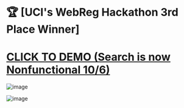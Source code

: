 # :trophy: [UCI's WebReg Hackathon 3rd Place Winner]
# [CLICK TO DEMO (Search is now Nonfunctional 10/6)](https://zotology.vercel.app)

![image](https://github.com/johnlorenzini/zotology/assets/71615006/02480406-3c1f-4033-a674-1b588d9e8c6a)

![image](https://github.com/johnlorenzini/zotology/assets/71615006/c0d88b6c-80db-4c04-9fd5-899219e3858b)
